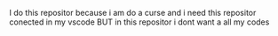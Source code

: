 I do this repositor because i am do a curse and i need this repositor conected in my vscode BUT in this repositor i dont want a all my codes
